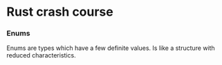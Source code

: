 
# Rust crash course

### Enums

Enums are types which have a few definite values. Is like a structure with reduced characteristics.